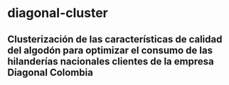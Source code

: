 # diagonal-cluster
## Clusterización de las características de calidad del algodón para optimizar el consumo de las hilanderías nacionales clientes de la empresa Diagonal Colombia 
